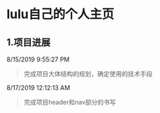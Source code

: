 # lulu自己的个人主页 #
## 1.项目进展 ##
8/15/2019 9:55:27 PM 
> 完成项目大体结构的规划，确定使用的技术手段

8/17/2019 12:12:13 AM 
> 完成项目header和nav部分的书写